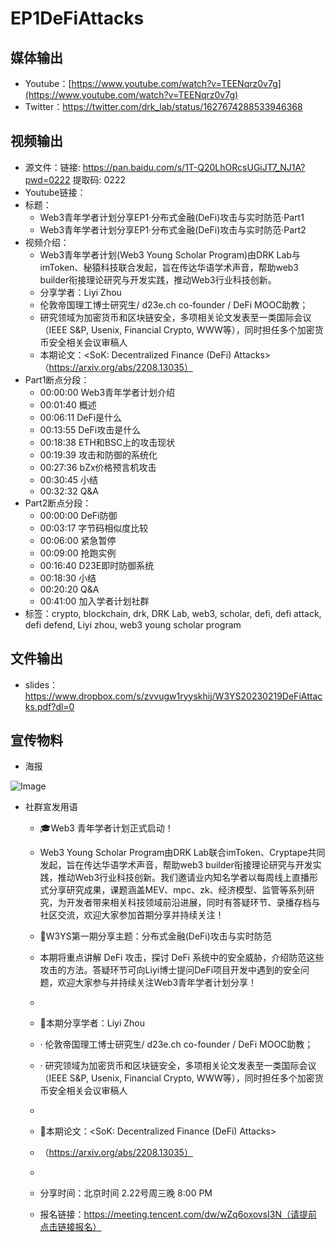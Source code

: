 # EP1DeFiAttacks

## 媒体输出

- Youtube：[https://www.youtube.com/watch?v=TEENqrz0v7g](https://www.youtube.com/watch?v=TEENqrz0v7g)
- Twitter：https://twitter.com/drk_lab/status/1627674288533946368

## 视频输出

- 源文件：链接: https://pan.baidu.com/s/1T-Q20LhORcsUGiJT7_NJ1A?pwd=0222 提取码: 0222
- Youtube链接：
- 标题：
    - Web3青年学者计划分享EP1·分布式金融(DeFi)攻击与实时防范·Part1
    - Web3青年学者计划分享EP1·分布式金融(DeFi)攻击与实时防范·Part2
- 视频介绍：
    - Web3青年学者计划(Web3 Young Scholar Program)由DRK Lab与imToken、秘猿科技联合发起，旨在传达华语学术声音，帮助web3 builder衔接理论研究与开发实践，推动Web3行业科技创新。
    - 分享学者：Liyi Zhou
    - 伦敦帝国理工博士研究生/ d23e.ch co-founder / DeFi MOOC助教；
    - 研究领域为加密货币和区块链安全，多项相关论文发表至一类国际会议（IEEE S&P, Usenix, Financial Crypto, WWW等），同时担任多个加密货币安全相关会议审稿人
    - 本期论文：<SoK: Decentralized Finance (DeFi) Attacks>（https://arxiv.org/abs/2208.13035）
- Part1断点分段：
    - 00:00:00 Web3青年学者计划介绍
    - 00:01:40 概述
    - 00:06:11 DeFi是什么
    - 00:13:55 DeFi攻击是什么
    - 00:18:38 ETH和BSC上的攻击现状
    - 00:19:39 攻击和防御的系统化
    - 00:27:36 bZx价格预言机攻击
    - 00:30:45 小结
    - 00:32:32 Q&A
- Part2断点分段：
    - 00:00:00 DeFi防御
    - 00:03:17 字节码相似度比较
    - 00:06:00 紧急暂停
    - 00:09:00 抢跑实例
    - 00:16:40 D23E即时防御系统
    - 00:18:30 小结
    - 00:20:20 Q&A
    - 00:41:00 加入学者计划社群
- 标签：crypto, blockchain, drk, DRK Lab, web3, scholar, defi, defi attack, defi defend, Liyi zhou, web3 young scholar program

## 文件输出

- slides：https://www.dropbox.com/s/zvvugw1ryyskhij/W3YS20230219DeFiAttacks.pdf?dl=0

## 宣传物料

- 海报

![Image](https://github.com/Jeremyidt/DRK-Learning/blob/main/EP1/PosterEP1.png)

- 社群宣发用语
    - 🎓Web3 青年学者计划正式启动！
    - Web3 Young Scholar Program由DRK Lab联合imToken、Cryptape共同发起，旨在传达华语学术声音，帮助web3 builder衔接理论研究与开发实践，推动Web3行业科技创新。我们邀请业内知名学者以每周线上直播形式分享研究成果，课题涵盖MEV、mpc、zk、经济模型、监管等系列研究，为开发者带来相关科技领域前沿进展，同时有答疑环节、录播存档与社区交流，欢迎大家参加首期分享并持续关注！
    
    - 🚀W3YS第一期分享主题：分布式金融(DeFi)攻击与实时防范
    - 本期将重点讲解 DeFi 攻击，探讨 DeFi 系统中的安全威胁，介绍防范这些攻击的方法。答疑环节可向Liyi博士提问DeFi项目开发中遇到的安全问题，欢迎大家参与并持续关注Web3青年学者计划分享！
    - 
    - 💁本期分享学者：Liyi Zhou
    - · 伦敦帝国理工博士研究生/ d23e.ch co-founder / DeFi MOOC助教；
    - · 研究领域为加密货币和区块链安全，多项相关论文发表至一类国际会议（IEEE S&P, Usenix, Financial Crypto, WWW等），同时担任多个加密货币安全相关会议审稿人
    - 
    - 💬本期论文：<SoK: Decentralized Finance (DeFi) Attacks>
    - （https://arxiv.org/abs/2208.13035）
    - 
    - 分享时间：北京时间 2.22号周三晚 8:00 PM
    - 报名链接：https://meeting.tencent.com/dw/wZq6oxovsI3N（请提前点击链接报名）
